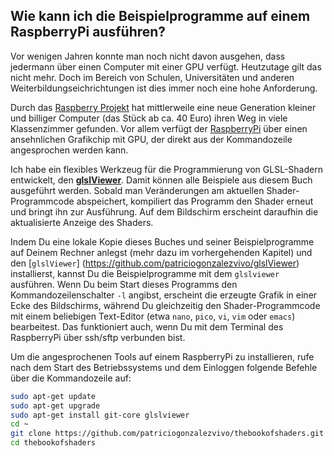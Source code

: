 ## Wie kann ich die Beispielprogramme auf einem RaspberryPi ausführen?

Vor wenigen Jahren konnte man noch nicht davon ausgehen, dass jedermann über einen Computer mit einer GPU verfügt. Heutzutage gilt das nicht mehr. Doch im Bereich von Schulen, Universitäten und anderen Weiterbildungseichrichtungen ist dies immer noch eine hohe Anforderung. 

Durch das [Raspberry Projekt](http://www.raspberrypi.org/) hat mittlerweile eine neue Generation kleiner und billiger Computer (das Stück ab ca. 40 Euro) ihren Weg in viele Klassenzimmer gefunden. Vor allem verfügt der [RaspberryPi](http://www.raspberrypi.org/) über einen ansehnlichen Grafikchip mit GPU, der direkt aus der Kommandozeile angesprochen werden kann. 

Ich habe ein flexibles Werkzeug für die Programmierung von GLSL-Shadern entwickelt, den [**glslViewer**](https://github.com/patriciogonzalezvivo/glslViewer). Damit können alle Beispiele aus diesem Buch ausgeführt werden. Sobald man Veränderungen am aktuellen Shader-Programmcode abspeichert, kompiliert das Programm den Shader erneut und bringt ihn zur Ausführung. Auf dem Bildschirm erscheint daraufhin die aktualisierte Anzeige des Shaders.

Indem Du eine lokale Kopie dieses Buches und seiner Beispielprogramme auf Deinem Rechner anlegst (mehr dazu im vorhergehenden Kapitel) und den [```glslViewer```] (https://github.com/patriciogonzalezvivo/glslViewer) installierst, kannst Du die Beispielprogramme mit dem ```glslviewer``` ausführen. Wenn Du beim Start dieses Programms den Kommandozeilenschalter ```-l``` angibst, erscheint die erzeugte Grafik in einer Ecke des Bildschirms, während Du gleichzeitig den Shader-Programmcode mit einem beliebigen Text-Editor (etwa ```nano```, ```pico```, ```vi```, ```vim``` oder ```emacs```) bearbeitest. Das funktioniert auch, wenn Du mit dem Terminal des RaspberryPi über ssh/sftp verbunden bist.

Um die angesprochenen Tools auf einem RaspberryPi zu installieren, rufe nach dem Start des Betriebssystems und dem Einloggen folgende Befehle über die Kommandozeile auf:

```bash
sudo apt-get update
sudo apt-get upgrade
sudo apt-get install git-core glslviewer
cd ~
git clone https://github.com/patriciogonzalezvivo/thebookofshaders.git
cd thebookofshaders
```
